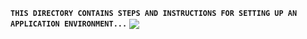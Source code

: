 <b>```THIS DIRECTORY CONTAINS STEPS AND INSTRUCTIONS FOR SETTING UP AN APPLICATION ENVIRONMENT...```</b>
<img align="center" src="https://innovinc-services.com/assets/images/services/software-development-new.gif" />
